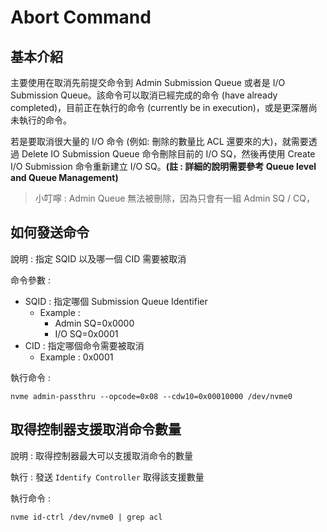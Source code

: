 # Abort Command



## 基本介紹

主要使用在取消先前提交命令到 Admin Submission Queue 或者是 I/O Submission Queue。該命令可以取消已經完成的命令 (have already completed)，目前正在執行的命令 (currently be in execution)，或是更深層尚未執行的命令。

若是要取消很大量的 I/O 命令 (例如: 刪除的數量比 ACL 還要來的大)，就需要透過 Delete IO Submission Queue 命令刪除目前的 I/O SQ，然後再使用 Create I/O Submission 命令重新建立 I/O SQ。**(註 : 詳細的說明需要參考 Queue level and Queue Management)**

> 小叮嚀 : Admin Queue 無法被刪除，因為只會有一組 Admin SQ / CQ，



## 如何發送命令

說明 : 指定 SQID 以及哪一個 CID 需要被取消

命令參數 : 

* SQID : 指定哪個 Submission Queue Identifier 
  * Example : 
    * Admin SQ=0x0000
    * I/O SQ=0x0001
* CID : 指定哪個命令需要被取消 
  * Example : 0x0001

執行命令 : 

~~~shell
nvme admin-passthru --opcode=0x08 --cdw10=0x00010000 /dev/nvme0
~~~



## 取得控制器支援取消命令數量

說明 : 取得控制器最大可以支援取消命令的數量

執行 : 發送 `Identify Controller` 取得該支援數量

執行命令 : 

~~~shell
nvme id-ctrl /dev/nvme0 | grep acl
~~~

